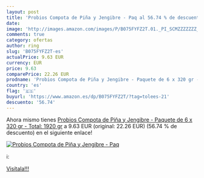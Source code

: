 ```yaml
---
layout: post
title: 'Probios Compota de Piña y Jengibre - Paq al 56.74 % de descuento'
date: 
image: 'http://images.amazon.com/images/P/B075FYFZ2T.01._PI_SCMZZZZZZZ_._SL200_.jpg'
comments: true
category: ofertas
author: ring
slug: 'B075FYFZ2T-es'
actualPrice: 9.63 EUR
currency: EUR
price: 9.63
comparePrice: 22.26 EUR
prodname: 'Probios Compota de Piña y Jengibre - Paquete de 6 x 320 gr - Total: 1920 gr'
country: 'es'
flag: '🇪🇸'
buyurl: 'https://www.amazon.es/dp/B075FYFZ2T/?tag=tolees-21'
descuento: '56.74'
---
```


Ahora mismo tienes [Probios Compota de Piña y Jengibre - Paquete de 6 x 320 gr - Total: 1920 gr](https://www.amazon.es/dp/B075FYFZ2T/?tag=tolees-21) a 9.63 EUR (original: 22.26 EUR) (56.74 %  de descuento) en el siguiente enlace!

[![Probios Compota de Piña y Jengibre - Paq](http://images.amazon.com/images/P/B075FYFZ2T.01._PI_SCMZZZZZZZ_._SL200_.jpg)](https://www.amazon.es/dp/B075FYFZ2T/?tag=tolees-21)

ℹ️:


[Visítala!!!](https://www.amazon.es/dp/B075FYFZ2T/?tag=tolees-21)
